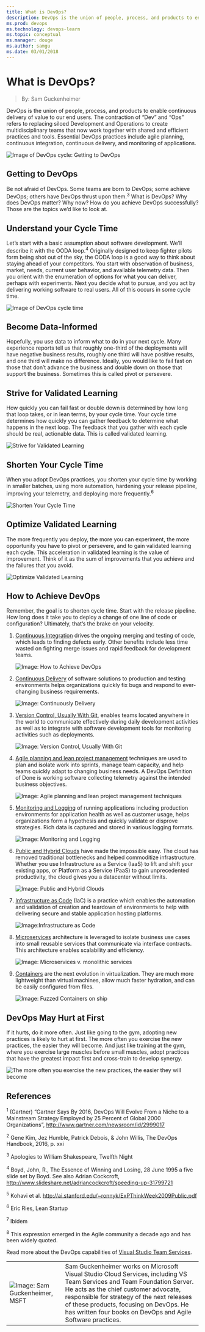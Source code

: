 ```yaml
---
title: What is DevOps?
description: DevOps is the union of people, process, and products to enable continuous delivery of value to our end users.
ms.prod: devops
ms.technology: devops-learn
ms.topic: conceptual
ms.manager: douge
ms.author: samgu
ms.date: 03/01/2018
---
```


# What is DevOps?
> By: Sam Guckenheimer

DevOps is the union of people, process, and products to enable continuous delivery of value to our end users. The contraction of “Dev” and “Ops” refers to replacing siloed Development and Operations to create multidisciplinary teams that now work together with shared and efficient practices and tools. Essential DevOps practices include agile planning, continuous integration, continuous delivery, and monitoring of applications.

![Image of DevOps cycle: Getting to DevOps](_img/devops-cycle.png)

## Getting to DevOps

Be not afraid of DevOps. Some teams are born to DevOps; some achieve DevOps; others have DevOps thrust upon them.<sup>3</sup> What is DevOps? Why does DevOps matter? Why now? How do you achieve DevOps successfully? Those are the topics we’d like to look at.

## Understand your Cycle Time
Let’s start with a basic assumption about software development. We’ll describe it with the OODA loop.<sup>4</sup> Originally designed to keep fighter pilots form being shot out of the sky, the OODA loop is a good way to think about staying ahead of your competitors. You start with observation of business, market, needs, current user behavior, and available telemetry data. Then you orient with the enumeration of options for what you can deliver, perhaps with experiments. Next you decide what to pursue, and you act by delivering working software to real users. All of this occurs in some cycle time.

![Image of DevOps cycle time](_img/devops-road.png)

## Become Data-Informed
Hopefully, you use data to inform what to do in your next cycle. Many experience reports tell us that roughly one-third of the deployments will have negative business results, roughly one third will have positive results, and one third will make no difference. Ideally, you would like to fail fast on those that don’t advance the business and double down on those that support the business. Sometimes this is called pivot or persevere.

## Strive for Validated Learning
How quickly you can fail fast or double down is determined by how long that loop takes, or in lean terms, by your cycle time. Your cycle time determines how quickly you can gather feedback to determine what happens in the next loop. The feedback that you gather with each cycle should be real, actionable data. This is called validated learning.

![Strive for Validated Learning](_img/devops-road-validated-learning.png)

## Shorten Your Cycle Time
When you adopt DevOps practices, you shorten your cycle time by working in smaller batches, using more automation, hardening your release pipeline, improving your telemetry, and deploying more frequently.<sup>6</sup>

![Shorten Your Cycle Time](_img/devops-road-shorten-cycle-time.png)

## Optimize Validated Learning
The more frequently you deploy, the more you can experiment, the more opportunity you have to pivot or persevere, and to gain validated learning each cycle. This acceleration in validated learning is the value of improvement. Think of it as the sum of improvements that you achieve and the failures that you avoid.

![Optimize Validated Learning](_img/devops-road-optimize-learning.png)

## How to Achieve DevOps

Remember, the goal is to shorten cycle time. Start with the release pipeline. How long does it take you to deploy a change of one line of code or configuration? Ultimately, that’s the brake on your velocity.

1. [Continuous Integration](what-is-continuous-integration.md) drives the ongoing merging and testing of code, which leads to finding defects early. Other benefits include less time wasted on fighting merge issues and rapid feedback for development teams.

    ![Image: How to Achieve DevOps](_img/devops-build-success.png)

2. [Continuous Delivery](what-is-continuous-delivery.md) of software solutions to production and testing environments helps organizations quickly fix bugs and respond to ever-changing business requirements.

    ![Image: Continuously Delivery](_img/devops-continuous-delivery.png)

3. [Version Control, Usually With Git](git/what-is-git.md), enables teams located anywhere in the world to communicate effectively during daily development activities as well as to integrate with software development tools for monitoring activities such as deployments.

    ![Image: Version Control, Usually With Git](_img/devops-version-control.png)

4. [Agile planning and lean project management](agile/what-is-agile.md) techniques are used to plan and isolate work into sprints, manage team capacity, and help teams quickly adapt to changing business needs. A DevOps Definition of Done is working software collecting telemetry against the intended business objectives.

    ![Image: Agile planning and lean project management techniques](_img/devops-kanban.png)

5. [Monitoring and Logging](what-is-monitoring.md) of running applications including production environments for application health as well as customer usage, helps organizations form a hypothesis and quickly validate or disprove strategies. Rich data is captured and stored in various logging formats.

    ![Image: Monitoring and Logging](_img/devops-monitor.png)

6. [Public and Hybrid Clouds](https://azure.microsoft.com/overview/what-is-azure/) have made the impossible easy. The cloud has removed traditional bottlenecks and helped commoditize infrastructure. Whether you use Infrastructure as a Service (IaaS) to lift and shift your existing apps, or Platform as a Service (PaaS) to gain unprecedented productivity, the cloud gives you a datacenter without limits.

    ![Image: Public and Hybrid Clouds](_img/devops-public-clouds.png)

7. [Infrastructure as Code](what-is-infrastructure-as-code.md) (IaC) is a practice which enables the automation and validation of creation and teardown of environments to help with delivering secure and stable application hosting platforms.

    ![Image:Infrastructure as Code](_img/devops-iac.png)

8. [Microservices](what-are-microservices.md) architecture is leveraged to isolate business use cases into small reusable services that communicate via interface contracts. This architecture enables scalability and efficiency. 

    ![Image: Microservices v. monolithic services](_img/devops-microservices.png)

9. [Containers](https://azure.microsoft.com/services/container-service/) are the next evolution in virtualization. They are much more lightweight than virtual machines, allow much faster hydration, and can be easily configured from files. 

    ![Image: Fuzzed Containers on ship](_img/devops-containers.png)


## DevOps May Hurt at First
If it hurts, do it more often. Just like going to the gym, adopting new practices is likely to hurt at first. The more often you exercise the new practices, the easier they will become. And just like training at the gym, where you exercise large muscles before small muscles, adopt practices that have the greatest impact first and cross-train to develop synergy.

![The more often you exercise the new practices, the easier they will become](_img/devops-build-strength.png)

## References

<sup>1</sup> (Gartner) “Gartner Says By 2016, DevOps Will Evolve From a Niche to a Mainstream Strategy Employed by 25 Percent of Global 2000 Organizations”, http://www.gartner.com/newsroom/id/2999017

<sup>2</sup> Gene Kim, Jez Humble, Patrick Debois, & John Willis, The DevOps Handbook, 2016, p. xxi

<sup>3</sup> Apologies to William Shakespeare, Twelfth Night

<sup>4</sup> Boyd, John, R., The Essence of Winning and Losing, 28 June 1995 a five slide set by Boyd. See also Adrian Cockcroft, http://www.slideshare.net/adriancockcroft/speeding-up-31799721

<sup>5</sup> Kohavi et al. http://ai.stanford.edu/~ronnyk/ExPThinkWeek2009Public.pdf

<sup>6</sup> Eric Ries, Lean Startup

<sup>7</sup> Ibidem

<sup>8</sup> This expression emerged in the Agile community a decade ago and has been widely quoted.

Read more about the DevOps capabilities of [Visual Studio Team Services](https://visualstudio.microsoft.com/team-services/devops/).

|             |                           |
|-------------|---------------------------|
|![Image: Sam Guckenheimer, MSFT](_img/samgu-avatar.jpg)|Sam Guckenheimer works on Microsoft Visual Studio Cloud Services, including VS Team Services and Team Foundation Server. He acts as the chief customer advocate, responsible for strategy of the next releases of these products, focusing on DevOps. He has written four books on DevOps and Agile Software practices.|